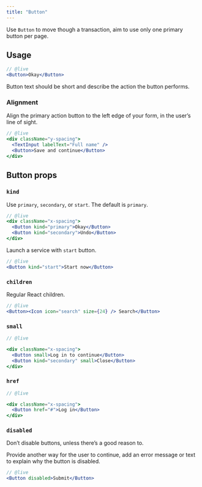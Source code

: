```yaml
---
title: "Button"
---
```


<lede>Use `Button` to move though a transaction, aim to use only one primary button per page.</lede>

## Usage

```jsx
// @live
<Button>Okay</Button>
```

Button text should be short and describe the action the button performs.

### Alignment
Align the primary action button to the left edge of your form, in the user’s line of sight.

```jsx
// @live
<div className="y-spacing">
  <TextInput labelText="Full name" />
  <Button>Save and continue</Button>
</div>
```

## Button props

### `kind`

Use `primary`, `secondary`, or `start`. The default is `primary`.

```jsx
// @live
<div className="x-spacing">
  <Button kind="primary">Okay</Button>
  <Button kind="secondary">Undo</Button>
</div>
```

Launch a service with `start` button.

```jsx
// @live
<Button kind="start">Start now</Button>
```

### `children`

Regular React children.

```jsx
// @live
<Button><Icon icon="search" size={24} /> Search</Button>
```

### `small`

```jsx
// @live

<div className="x-spacing">
  <Button small>Log in to continue</Button>
  <Button kind="secondary" small>Close</Button>
</div>
```

### `href`

```jsx
// @live

<div className="x-spacing">
  <Button href="#">Log in</Button>
</div>
```

### `disabled`

Don’t disable buttons, unless there’s a good reason to.

Provide another way for the user to continue, add an error message or text to explain why the button is disabled.

```jsx
// @live
<Button disabled>Submit</Button>
```